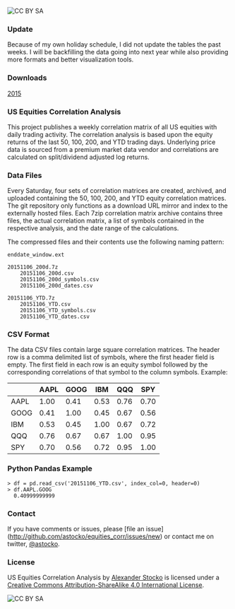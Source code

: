 ![CC BY SA](https://i.creativecommons.org/l/by-sa/4.0/88x31.png)

### Update

Because of my own holiday schedule, I did not update the tables the past weeks. I will be backfilling the data going into next year while also providing more formats and better visualization tools.

### Downloads
[2015](2015/)

### US Equities Correlation Analysis
This project publishes a weekly correlation matrix of all US equities with 
daily trading activity. The correlation analysis is based upon the equity
returns of the last 50, 100, 200, and YTD trading days. Underlying price data
is sourced from a premium market data vendor and correlations are calculated on
split/dividend adjusted log returns.


### Data Files
Every Saturday, four sets of correlation matrices are created, archived, and
uploaded containing the 50, 100, 200, and YTD equity correlation matrices. The
git repository only functions as a download URL mirror and index to the
externally hosted files. Each 7zip correlation matrix archive contains three
files, the actual correlation matrix, a list of symbols contained in the
respective analysis, and the date range of the calculations. 

The compressed files and their contents use the following naming pattern:

    enddate_window.ext
    
    20151106_200d.7z
        20151106_200d.csv
        20151106_200d_symbols.csv
        20151106_200d_dates.csv
    
    20151106_YTD.7z
        20151106_YTD.csv
        20151106_YTD_symbols.csv
        20151106_YTD_dates.csv



### CSV Format
The data CSV files contain large square correlation matrices. The header row is
a comma delimited list of symbols, where the first header field is empty. The
first field in each row is an equity symbol followed by the corresponding
correlations of that symbol to the column symbols. Example:


|      | AAPL | GOOG | IBM  | QQQ  | SPY  |
|------|------|------|------|------|------|
| AAPL | 1.00 | 0.41 | 0.53 | 0.76 | 0.70 |
| GOOG | 0.41 | 1.00 | 0.45 | 0.67 | 0.56 |
| IBM  | 0.53 | 0.45 | 1.00 | 0.67 | 0.72 |
| QQQ  | 0.76 | 0.67 | 0.67 | 1.00 | 0.95 |
| SPY  | 0.70 | 0.56 | 0.72 | 0.95 | 1.00 |


### Python Pandas Example

    > df = pd.read_csv('20151106_YTD.csv', index_col=0, header=0)
    > df.AAPL.GOOG
      0.40999999999


### Contact
If you have comments or issues, please [file an issue]
(http://github.com/astocko/equities_corr/issues/new) or contact me on twitter,
[@astocko](http://twitter.com/astocko).

### License
US Equities Correlation Analysis by [Alexander Stocko](http://github.com/astocko) is licensed under a [Creative Commons Attribution-ShareAlike 4.0 International License](http://creativecommons.org/licenses/by-sa/4.0/).

![CC BY SA](https://i.creativecommons.org/l/by-sa/4.0/88x31.png)
